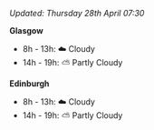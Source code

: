 *Updated: Thursday 28th April 07:30*

**Glasgow**

* 8h - 13h: :cloud: Cloudy
* 14h - 19h: :partly_sunny: Partly Cloudy

**Edinburgh**

* 8h - 13h: :cloud: Cloudy
* 14h - 19h: :partly_sunny: Partly Cloudy
